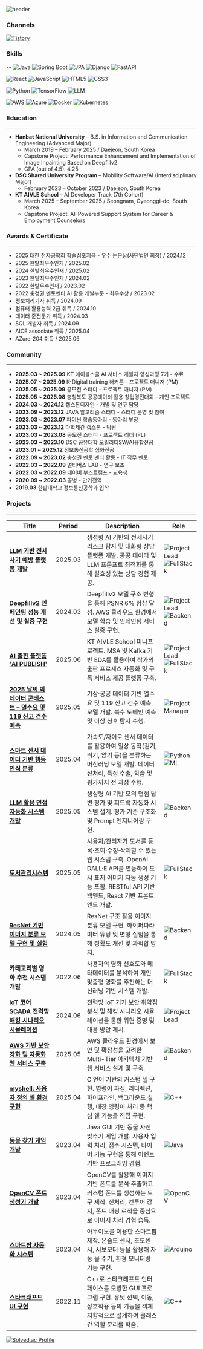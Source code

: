 ![header](https://capsule-render.vercel.app/api?type=waving&color=gradient&height=300&section=header&text=안녕하세요%20이정훈입니다%20&fontColor=ffffff&fontSize=40&font=Inter)

### Channels
[![Tistory](https://img.shields.io/badge/Tistory-000000?style=flat-square&logo=tistory&logoColor=white)](https://merit-ending.tistory.com/)

### Skills
--
![Java](https://img.shields.io/badge/Java-007396?style=flat-square&logo=OpenJDK&logoColor=white)  ![Spring Boot](https://img.shields.io/badge/Spring%20Boot-6DB33F?style=flat-square&logo=Spring%20Boot&logoColor=white)  ![JPA](https://img.shields.io/badge/JPA-59666C?style=flat-square&logo=Hibernate&logoColor=white)  ![Django](https://img.shields.io/badge/Django-092E20?style=flat-square&logo=Django&logoColor=white) ![FastAPI](https://img.shields.io/badge/FastAPI-009688?style=flat-square&logo=FastAPI&logoColor=white)
 

![React](https://img.shields.io/badge/React-61DAFB?style=flat-square&logo=React&logoColor=white)  ![JavaScript](https://img.shields.io/badge/JavaScript-F7DF1E?style=flat-square&logo=JavaScript&logoColor=white)  ![HTML5](https://img.shields.io/badge/HTML5-E34F26?style=flat-square&logo=HTML5&logoColor=white)  ![CSS3](https://img.shields.io/badge/CSS3-1572B6?style=flat-square&logo=CSS3&logoColor=white)  

![Python](https://img.shields.io/badge/Python-3776AB?style=flat-square&logo=Python&logoColor=white)  ![TensorFlow](https://img.shields.io/badge/TensorFlow-FF6F00?style=flat-square&logo=TensorFlow&logoColor=white)  ![LLM](https://img.shields.io/badge/LLM-4B0082?style=flat-square&logo=OpenAI&logoColor=white)  
 
![AWS](https://img.shields.io/badge/AWS-232F3E?style=flat-square&logo=Amazon%20AWS&logoColor=white)  ![Azure](https://img.shields.io/badge/Azure-0078D4?style=flat-square&logo=Microsoft%20Azure&logoColor=white)  ![Docker](https://img.shields.io/badge/Docker-2496ED?style=flat-square&logo=Docker&logoColor=white)  ![Kubernetes](https://img.shields.io/badge/Kubernetes-326CE5?style=flat-square&logo=Kubernetes&logoColor=white)  


### Education
---

* **Hanbat National University** – B.S. in Information and Communication Engineering (Advanced Major)
    * March 2019 – February 2025 / Daejeon, South Korea
    * Capstone Project: Performance Enhancement and Implementation of Image Inpainting Based on Deepfillv2
    * GPA (out of 4.5): 4.25
* **DSC Shared University Program** – Mobility Software/AI (Interdisciplinary Major)
    * February 2023 – October 2023 / Daejeon, South Korea
* **KT AIVLE School** – AI Developer Track (7th Cohort)
    * March 2025 – September 2025 / Seongnam, Gyeonggi-do, South Korea
    * Capstone Project: AI-Powered Support System for Career & Employment Counselors

### Awards & Certificate
---

- 2025 대한 전자공학회 학술심포지움 - 우수 논문상(사단법인 회장) / 2024.12
- 2025 한밭최우수인재 / 2025.02
- 2024 한밭최우수인재 / 2025.02
- 2023 한밭최우수인재 / 2024.02
- 2022 한밭우수인재 / 2023.02
- 2022 충청권 멘토멘티 AI 활용 개발부문 - 최우수상 / 2023.02 
- 정보처리기사 취득 / 2024.09
- 컴퓨터 활용능력 2급 취득 / 2024.10
- 데이터 준전문가 취득 / 2024.03
- SQL 개발자 취득 / 2024.09
- AICE associate 취득 / 2025.04
- AZure-204 취득 / 2025.06


### Community
---
* **2025.03 ~ 2025.09** KT 에이블스쿨 AI 서비스 개발자 양성과정 7기 - 수료
* **2025.07 ~ 2025.09** K-Digital training 해커톤 - 프로젝트 매니저 (PM)
* **2025.05 ~ 2025.09** 공모전 스터디 - 프로젝트 매니저 (PM)
* **2025.05 ~ 2025.08** 충청북도 공공데이터 활용 창업경진대회 - 개인 프로젝트
* **2024.03 ~ 2024.12** 캡스톤디자인 - 개발 및 연구 담당
* **2023.09 ~ 2023.12** JAVA 알고리즘 스터디 - 스터디 운영 및 참여
* **2023.03 ~ 2023.07** 파이썬 학습동아리 - 동아리 부장
* **2023.03 ~ 2023.12** 다학제간 캡스톤 - 팀원
* **2023.03 ~ 2023.08** 공모전 스터디 - 프로젝트 리더 (PL)
* **2023.03 ~ 2023.10** DSC 공유대학 모빌리티SW/AI융합전공
* **2023.01 ~ 2025.12** 정보통신공학 심화전공
* **2022.09 ~ 2023.02** 충청권 멘토 멘티 활동 - IT 직무 멘토
* **2022.03 ~ 2022.09** 멀티버스 LAB - 연구 보조
* **2022.03 ~ 2022.09** 네이버 부스트캠프 - 교육생
* **2020.09 ~ 2022.03** 공병 - 만기전역
* **2019.03** 한밭대학교 정보통신공학과 입학

### Projects
---
| Title | Period | Description | Role |
|---|---|---|---|
| **[LLM 기반 전세사기 예방 플랫폼 개발](https://github.com/MeritEnding/jguard.git)** | 2025.03 | 생성형 AI 기반의 전세사기 리스크 탐지 및 대화형 상담 플랫폼 개발. 공공 데이터 및 LLM 프롬프트 최적화를 통해 실효성 있는 상담 경험 제공. | ![Project Lead](https://img.shields.io/badge/Project%20Lead-8A2BE2?style=flat-square&logo=leader&logoColor=white) ![FullStack](https://img.shields.io/badge/Full%20Stack-20C997?style=flat-square&logo=code&logoColor=white) |
| **[Deepfillv2 인페인팅 성능 개선 및 실증 구현](https://github.com/MeritEnding/deefillv2-prop.git)** | 2024.03 | Deepfillv2 모델 구조 변형을 통해 PSNR 6% 향상 달성. AWS 클라우드 환경에서 모델 학습 및 인페인팅 서비스 실증 구현. | ![Project Lead](https://img.shields.io/badge/Project%20Lead-8A2BE2?style=flat-square&logo=leader&logoColor=white) ![Backend](https://img.shields.io/badge/Backend-000000?style=flat-square&logo=server&logoColor=white) |
| **[AI 출판 플랫폼 'AI PUBLISH'](https://github.com/MeritEnding/aipublish1.git)** | 2025.06 | KT AIVLE School 미니프로젝트. MSA 및 Kafka 기반 EDA를 활용하여 작가의 출판 프로세스 자동화 및 구독 서비스 제공 플랫폼 구축.| ![Project Lead](https://img.shields.io/badge/Project%20Lead-8A2BE2?style=flat-square&logo=leader&logoColor=white) ![FullStack](https://img.shields.io/badge/Full%20Stack-20C997?style=flat-square&logo=code&logoColor=white) |
| **[2025 날씨 빅데이터 콘테스트 – 열수요 및 119 신고 건수 예측](https://github.com/MeritEnding/weather-bigdata-contest.git)** | 2025.05 | 기상·공공 데이터 기반 열수요 및 119 신고 건수 예측 모델 개발. 복수 도메인 예측 및 이상 징후 탐지 수행. | ![Project Manager](https://img.shields.io/badge/Project%20Manager-FF8C00?style=flat-square&logo=marketo&logoColor=white) |
| **[스마트 센서 데이터 기반 행동 인식 분류](https://github.com/MeritEnding/smartphone-action-classifier.git)** | 2025.04 | 가속도/자이로 센서 데이터를 활용하여 일상 동작(걷기, 뛰기, 앉기 등)을 분류하는 머신러닝 모델 개발. 데이터 전처리, 특징 추출, 학습 및 평가까지 전 과정 수행. | ![Python](https://img.shields.io/badge/Python-3776AB?style=flat-square&logo=Python&logoColor=white) ![ML](https://img.shields.io/badge/Machine%20Learning-FF6F00?style=flat-square&logo=scikit-learn&logoColor=white) |
| **[LLM 활용 면접 자동화 시스템 개발](https://github.com/MeritEnding/llm-interview-assistant.git)** | 2025.05 | 생성형 AI 기반 모의 면접 답변 평가 및 피드백 자동화 시스템 설계. 평가 기준 구조화 및 Prompt 엔지니어링 구현. | ![Backend](https://img.shields.io/badge/Backend-000000?style=flat-square&logo=server&logoColor=white)|
| **[도서관리시스템](https://github.com/MeritEnding/bookgenie.git)** | 2025.05 | 사용자/관리자가 도서를 등록·조회·수정·삭제할 수 있는 웹 시스템 구축. OpenAI DALL·E API를 연동하여 도서 표지 이미지 자동 생성 기능 포함. RESTful API 기반 백엔드, React 기반 프론트엔드 개발. | ![FullStack](https://img.shields.io/badge/FullStack-000000?style=flat-square&logo=server&logoColor=white) |
| **[ResNet 기반 이미지 분류 모델 구현 및 실험](https://github.com/MeritEnding/resnet-tuning.git)** | 2024.05 | ResNet 구조 활용 이미지 분류 모델 구현. 하이퍼파라미터 튜닝 및 변형 실험을 통해 정확도 개선 및 과적합 방지. | ![Backend](https://img.shields.io/badge/Backend-000000?style=flat-square&logo=server&logoColor=white)|
| **카테고리별 영화 추천 시스템 개발** | 2022.06 | 사용자의 영화 선호도와 메타데이터를 분석하여 개인 맞춤형 영화를 추천하는 머신러닝 기반 시스템 개발. | ![FullStack](https://img.shields.io/badge/Full%20Stack-20C997?style=flat-square&logo=code&logoColor=white)|
| **[IoT 코어 SCADA 전력망 해킹 시나리오 시뮬레이션](https://github.com/MeritEnding/scada-iot-attacksim.git)** | 2024.06 | 전력망 IoT 기기 보안 취약점 분석 및 해킹 시나리오 시뮬레이션을 통한 위협 증명 및 대응 방안 제시. | ![Project Lead](https://img.shields.io/badge/Project%20Lead-8A2BE2?style=flat-square&logo=leader&logoColor=white)|
| **[AWS 기반 보안 강화 및 자동화 웹 서비스 구축](https://github.com/MeritEnding/aws-secure-infra.git)** | 2025.05| AWS 클라우드 환경에서 보안 및 확장성을 고려한 Multi-Tier 아키텍처 기반 웹 서비스 설계 및 구축. | ![Backend](https://img.shields.io/badge/Backend-000000?style=flat-square&logo=server&logoColor=white) |
| **[myshell: 사용자 정의 셸 환경 구현](https://github.com/MeritEnding/myshell.git)** | 2025.04 | C 언어 기반의 커스텀 셸 구현. 명령어 파싱, 리디렉션, 파이프라인, 백그라운드 실행, 내장 명령어 처리 등 핵심 쉘 기능을 직접 구현. | ![C++](https://img.shields.io/badge/C++-00599C?style=flat-square&logo=c%2B%2B&logoColor=white) |
| **[동물 찾기 게임 개발](https://github.com/MeritEnding/java-animal-game.git)** | 2023.04 | Java GUI 기반 동물 사진 맞추기 게임 개발. 사용자 입력 처리, 점수 시스템, 타이머 기능 구현을 통해 이벤트 기반 프로그래밍 경험. | ![Java](https://img.shields.io/badge/Java-007396?style=flat-square&logo=OpenJDK&logoColor=white) |
| [**OpenCV 폰트 생성기 개발**](https://github.com/MeritEnding/leehangul.git) | 2023.04 | OpenCV를 활용해 이미지 기반 폰트를 분석·추출하고 커스텀 폰트를 생성하는 도구 제작. 전처리, 컨투어 감지, 폰트 매핑 로직을 중심으로 이미지 처리 경험 습득. | ![OpenCV](https://img.shields.io/badge/OpenCV-5C3EE8?style=flat-square&logo=OpenCV&logoColor=white) |
| [**스마트팜 자동화 시스템**](https://github.com/MeritEnding/smartfarm-automation.git) | 2023.04 | 아두이노를 이용한 스마트팜 제작. 온습도 센서, 조도센서, 서보모터 등을 활용해 자동 물 주기, 환경 모니터링 기능 구현. | ![Arduino](https://img.shields.io/badge/Arduino-00979D?style=flat-square&logo=arduino&logoColor=white) |
| [**스타크래프트 UI 구현**](https://github.com/MeritEnding/cpp-starcraft-ui.git) | 2022.11 | C++로 스타크래프트 인터페이스를 모방한 GUI 프로그램 구현. 유닛 선택, 이동, 상호작용 등의 기능을 객체지향적으로 설계하여 클래스 간 역할 분리를 학습. | ![C++](https://img.shields.io/badge/C++-00599C?style=flat-square&logo=c%2B%2B&logoColor=white) |



[![Solved.ac Profile](http://mazassumnida.wtf/api/v2/generate_badge?boj=dksldsk)](https://solved.ac/dksldsk/)

